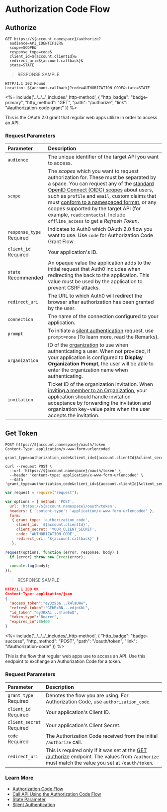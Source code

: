 # Authorization Code Flow
## Authorize

```http
GET https://${account.namespace}/authorize?
  audience=API_IDENTIFIER&
  scope=SCOPE&
  response_type=code&
  client_id=${account.clientId}&
  redirect_uri=${account.callback}&
  state=STATE
```

> RESPONSE SAMPLE

```text
HTTP/1.1 302 Found
Location: ${account.callback}?code=AUTHORIZATION_CODE&state=STATE
```

<%= include('../../../_includes/_http-method', {
  "http_badge": "badge-primary",
  "http_method": "GET",
  "path": "/authorize",
  "link": "#authorization-code-grant"
}) %>

This is the OAuth 2.0 grant that regular web apps utilize in order to access an API.

### Request Parameters

| Parameter        | Description |
|:-----------------|:------------|
| `audience` <br/> | The unique identifier of the target API you want to access. |
| `scope` | The <dfn data-key="scope">scopes</dfn> which you want to request authorization for. These must be separated by a space. You can request any of the [standard OpenID Connect (OIDC) scopes](https://openid.net/specs/openid-connect-core-1_0.html#StandardClaims) about users, such as `profile` and `email`, custom claims that must [conform to a namespaced format](/tokens/guides/create-namespaced-custom-claims), or any scopes supported by the target API (for example, `read:contacts`). Include `offline_access` to get a <dfn data-key="refresh-token">Refresh Token</dfn>. |
| `response_type` <br/><span class="label label-danger">Required</span> | Indicates to Auth0 which OAuth 2.0 flow you want to use. Use `code` for Authorization Code Grant Flow. |
| `client_id` <br/><span class="label label-danger">Required</span> | Your application's ID. |
| `state` <br/><span class="label label-primary">Recommended</span> | An opaque value the application adds to the initial request that Auth0 includes when redirecting the back to the application. This value must be used by the application to prevent CSRF attacks. |
| `redirect_uri` | The URL to which Auth0 will redirect the browser after authorization has been granted by the user. |
| `connection` | The name of the connection configured to your application. |
| `prompt` | To initiate a [silent authentication](/api-auth/tutorials/silent-authentication) request, use `prompt=none` (To learn more, read the Remarks). |
| `organization` | ID of the [organization](/organizations) to use when authenticating a user. When not provided, if your application is configured to **Display Organization Prompt**, the user will be able to enter the organization name when authenticating. |
| `invitation` | 	Ticket ID of the organization invitation. When [inviting a member to an Organization](/organizations/invite-members), your application should handle invitation acceptance by forwarding the invitation and organization key-value pairs when the user accepts the invitation. |

## Get Token

```http
POST https://${account.namespace}/oauth/token
Content-Type: application/x-www-form-urlencoded

grant_type=authorization_code&client_id=${account.clientId}&client_secret=YOUR_CLIENT_SECRET&code=AUTHORIZATION_CODE&redirect_uri=${account.callback}
```

```shell
curl --request POST \
  --url 'https://${account.namespace}/oauth/token' \
  --header 'content-type: application/x-www-form-urlencoded' \
  --data 'grant_type=authorization_code&client_id=${account.clientId}&client_secret=YOUR_CLIENT_SECRET&code=AUTHORIZATION_CODE&redirect_uri=${account.callback}'
```

```javascript
var request = require("request");

var options = { method: 'POST',
  url: 'https://${account.namespace}/oauth/token',
  headers: { 'content-type': 'application/x-www-form-urlencoded' },
  form:
   { grant_type: 'authorization_code',
     client_id: '${account.clientId}',
     client_secret: 'YOUR_CLIENT_SECRET',
     code: 'AUTHORIZATION_CODE',
     redirect_uri: '${account.callback}' }
   };

request(options, function (error, response, body) {
  if (error) throw new Error(error);

  console.log(body);
});
```

> RESPONSE SAMPLE:

```JSON
HTTP/1.1 200 OK
Content-Type: application/json
{
  "access_token":"eyJz93a...k4laUWw",
  "refresh_token":"GEbRxBN...edjnXbL",
  "id_token":"eyJ0XAi...4faeEoQ",
  "token_type":"Bearer",
  "expires_in":86400
}
```

<%= include('../../../_includes/_http-method', {
  "http_badge": "badge-success",
  "http_method": "POST",
  "path": "/oauth/token",
  "link": "#authorization-code"
}) %>

This is the flow that regular web apps use to access an API. Use this endpoint to exchange an Authorization Code for a token.

### Request Parameters

| Parameter        | Description |
|:-----------------|:------------|
| `grant_type` <br/><span class="label label-danger">Required</span> | Denotes the flow you are using. For Authorization Code, use `authorization_code`. |
| `client_id` <br/><span class="label label-danger">Required</span> | Your application's Client ID. |
| `client_secret` <br/><span class="label label-danger">Required</span> | Your application's Client Secret. |
| `code` <br/><span class="label label-danger">Required</span> | The Authorization Code received from the initial `/authorize` call. |
| `redirect_uri`| This is required only if it was set at the [GET /authorize](#authorization-code-grant) endpoint. The values from `/authorize` must match the value you set at `/oauth/token`. |

### Learn More

- [Authorization Code Flow](/flows/concepts/auth-code)
- [Call API Using the Authorization Code Flow](/flows/guides/auth-code/call-api-auth-code)
- [State Parameter](/protocols/oauth2/oauth-state)
- [Silent Authentication](/api-auth/tutorials/silent-authentication)